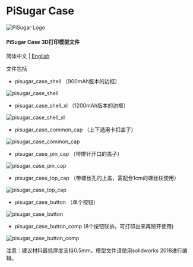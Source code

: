 # PiSugar Case

![PiSugar Logo](https://raw.githubusercontent.com/JdaieLin/PiSugar/master/logo.jpg)

#### PiSugar Case 3D打印模型文件

简体中文 | [English](https://github.com/PiSugar/PiSugar/tree/master/model)

文件包括


- pisugar_case_shell （900mAh版本的边框）

![pisugar_case_shell](https://raw.githubusercontent.com/JdaieLin/PiSugar/master/model/pisugar_case_shell.png)


- pisugar_case_shell_xl （1200mAh版本的边框）

![pisugar_case_shell_xl](https://raw.githubusercontent.com/JdaieLin/PiSugar/master/model/pisugar_case_shell_xl.png)


- pisugar_case_common_cap （上下通用卡扣盖子）

![pisugar_case_common_cap](https://raw.githubusercontent.com/JdaieLin/PiSugar/master/model/pisugar_case_common_cap.png)


- pisugar_case_pin_cap （带排针开口的盖子）

![pisugar_case_pin_cap](https://raw.githubusercontent.com/JdaieLin/PiSugar/master/model/pisugar_case_pin_cap.png)


- pisugar_case_top_cap （带螺丝孔的上盖，需配合1cm的螺丝柱使用）

![pisugar_case_top_cap](https://raw.githubusercontent.com/JdaieLin/PiSugar/master/model/pisugar_case_top_cap.png)


- pisugar_case_button （单个按钮）

![pisugar_case_button](https://raw.githubusercontent.com/JdaieLin/PiSugar/master/model/pisugar_case_button.png)


- pisugar_case_button_comp (8个按钮联排，可打印出来再掰开使用)

![pisugar_case_button_comp](https://raw.githubusercontent.com/JdaieLin/PiSugar/master/model/pisugar_case_button_comp.png)


注意：建议材料最低厚度支持0.5mm。模型文件请使用solidworks 2018进行编辑。

